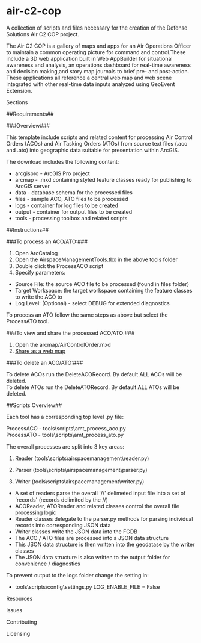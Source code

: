 # air-c2-cop
A collection of scripts and files necessary for the creation of the Defense Solutions Air C2 COP project.

The Air C2 COP is a gallery of maps and apps for an Air Operations Officer to maintain a common operating picture for command and control.These include a 3D web application built in Web AppBuilder for situational awareness and analysis, an operations dashboard for real-time awareness and decision making,and story map journals to brief pre- and post-action. These applications all reference a central web map and web scene integrated with other real-time data inputs analyzed using GeoEvent Extension.

Sections

##Requirements##

###Overview###

This template include scripts and related content for processing Air Control Orders (ACOs) and Air Tasking Orders (ATOs) from source text files (.aco and .ato) into geographic data suitable for presentation within ArcGIS.

The download includes the following content:

  + arcgispro - ArcGIS Pro project  
  + arcmap - .mxd containing styled feature classes ready for publishing to ArcGIS server  
  + data - database schema for the processed files  
  + files - sample ACO, ATO files to be processed  
  + logs - container for log files to be created  
  + output - container for output files to be created  
  + tools - processing toolbox and related scripts  


##Instructions##

###To process an ACO/ATO:###

1. Open ArcCatalog
2. Open the AirspaceManagementTools.tbx in the above tools folder
3. Double click the ProcessACO script
4. Specify parameters:  
  + Source File: the source ACO file to be processed (found in files folder)  
  + Target Workspace: the target workspace containing the feature classes to write the ACO to  
  + Log Level: (Optional) - select DEBUG for extended diagnostics  

To process an ATO follow the same steps as above but select the ProcessATO tool.

###To view and share the processed ACO/ATO:###

1. Open the arcmap/AirControlOrder.mxd
2. [Share as a web map](http://server.arcgis.com/en/server/latest/get-started/windows/tutorial-publishing-a-map-service.htm "Tutorial: Publishing a map service")

###To delete an ACO/ATO:###

To delete ACOs run the DeleteACORecord. By default ALL ACOs will be deleted.  
To delete ATOs run the DeleteATORecord. By default ALL ATOs will be deleted.  

##Scripts Overview##

Each tool has a corresponding top level .py file:

ProcessACO - tools\scripts\amt_process_aco.py  
ProcessATO - tools\scripts\amt_process_ato.py  

The overall processes are split into 3 key areas:

1. Reader (tools\scripts\airspacemanagement\reader.py)

2. Parser (tools\scripts\airspacemanagement\parser.py)

3. Writer (tools\scripts\airspacemanagement\writer.py)  
  + A set of readers parse the overall '//' delimeted input file into a set of 'records' (records delimited by the //)  
  + ACOReader, ATOReader and related classes control the overall file processing logic  
  + Reader classes delegate to the parser.py methods for parsing individual records into corresponding JSON data  
  + Writer classes write the JSON data into the FGDB  
  + The ACO / ATO files are processed into a JSON data structure  
  + This JSON data structure is then written into the geodatase by the writer classes  
  + The JSON data structure is also written to the output folder for convenience / diagnostics  

To prevent output to the logs folder change the setting in:

  + tools\scripts\config\settings.py   LOG_ENABLE_FILE = False

Resources

Issues

Contributing

Licensing
